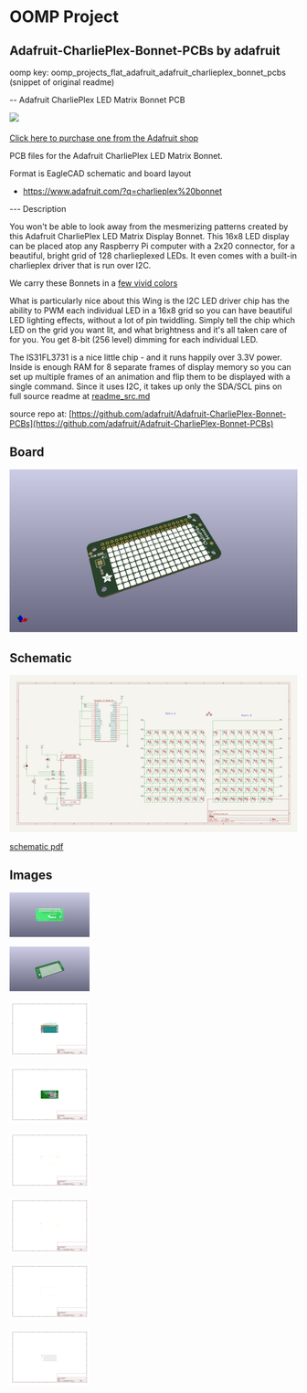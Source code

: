 # OOMP Project  
## Adafruit-CharliePlex-Bonnet-PCBs  by adafruit  
  
oomp key: oomp_projects_flat_adafruit_adafruit_charlieplex_bonnet_pcbs  
(snippet of original readme)  
  
-- Adafruit CharliePlex LED Matrix Bonnet PCB  
  
<a href="http://www.adafruit.com/products/3467"><img src="assets/3467.jpg?raw=true" width="500px"><br/>  
Click here to purchase one from the Adafruit shop</a>  
  
PCB files for the Adafruit CharliePlex LED Matrix Bonnet.   
  
Format is EagleCAD schematic and board layout  
  
* https://www.adafruit.com/?q=charlieplex%20bonnet  
  
--- Description  
  
You won't be able to look away from the mesmerizing patterns created by this Adafruit CharliePlex LED Matrix Display Bonnet.  This 16x8 LED display can be placed atop any Raspberry Pi computer with a 2x20 connector, for a beautiful, bright grid of 128 charlieplexed LEDs. It even comes with a built-in charlieplex driver that is run over I2C.  
  
We carry these Bonnets in a [few vivid colors](https://www.adafruit.com/?q=charlieplex%20bonnet)  
  
What is particularly nice about this Wing is the I2C LED driver chip has the ability to PWM each individual LED in a 16x8 grid so you can have beautiful LED lighting effects, without a lot of pin twiddling. Simply tell the chip which LED on the grid you want lit, and what brightness and it's all taken care of for you. You get 8-bit (256 level) dimming for each individual LED.  
  
The IS31FL3731 is a nice little chip - and it runs happily over 3.3V power. Inside is enough RAM for 8 separate frames of display memory so you can set up multiple frames of an animation and flip them to be displayed with a single command. Since it uses I2C, it takes up only the SDA/SCL pins on   
  full source readme at [readme_src.md](readme_src.md)  
  
source repo at: [https://github.com/adafruit/Adafruit-CharliePlex-Bonnet-PCBs](https://github.com/adafruit/Adafruit-CharliePlex-Bonnet-PCBs)  
## Board  
  
[![working_3d.png](working_3d_600.png)](working_3d.png)  
## Schematic  
  
[![working_schematic.png](working_schematic_600.png)](working_schematic.png)  
  
[schematic pdf](working_schematic.pdf)  
## Images  
  
[![working_3D_bottom.png](working_3D_bottom_140.png)](working_3D_bottom.png)  
  
[![working_3D_top.png](working_3D_top_140.png)](working_3D_top.png)  
  
[![working_assembly_page_01.png](working_assembly_page_01_140.png)](working_assembly_page_01.png)  
  
[![working_assembly_page_02.png](working_assembly_page_02_140.png)](working_assembly_page_02.png)  
  
[![working_assembly_page_03.png](working_assembly_page_03_140.png)](working_assembly_page_03.png)  
  
[![working_assembly_page_04.png](working_assembly_page_04_140.png)](working_assembly_page_04.png)  
  
[![working_assembly_page_05.png](working_assembly_page_05_140.png)](working_assembly_page_05.png)  
  
[![working_assembly_page_06.png](working_assembly_page_06_140.png)](working_assembly_page_06.png)  
